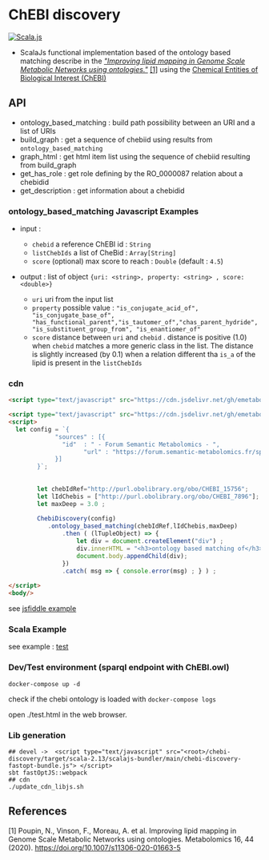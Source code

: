 # ChEBI discovery

[![Scala.js](https://www.scala-js.org/assets/badges/scalajs-1.5.0.svg)](https://www.scala-js.org)

- ScalaJs functional implementation based of the ontology based matching describe in the 
  [*"Improving lipid mapping in Genome Scale Metabolic Networks using ontologies."*](https://forgemia.inra.fr/metexplore/metabolomics2network) [[1]](#1) using the 
  [Chemical Entities of Biological Interest (ChEBI)](https://www.ebi.ac.uk/chebi/)

## API 
 
 - ontology_based_matching : build path possibility between an URI and a list of URIs 
 - build_graph             : get a sequence of chebiid using results from `ontology_based_matching`
 - graph_html              : get html item list using the sequence of chebiid resulting from build_graph
 - get_has_role            : get role defining by the RO_0000087 relation about a chebidid
 - get_description         : get information about a chebidid

### ontology_based_matching Javascript Examples 

- input : 
  - `chebid` a reference ChEBI id : `String`
  - `listChebIds` a list of CheBid : `Array[String]` 
  - `score` (optional) max score to reach : `Double` (default : `4.5`)

- output : list of object `{uri: <string>, property: <string> , score: <double>}` 
  - `uri` uri from the input list
  - `property` possible value : `"is_conjugate_acid_of", "is_conjugate_base_of",
    "has_functional_parent","is_tautomer_of","chas_parent_hydride","is_substituent_group_from",
    "is_enantiomer_of"` 
  - `score` distance between `uri` and `chebid` . distance is positive (1.0) when `chebid` matches a more generic class 
    in the list. The distance is slightly increased (by 0.1) when a relation different tha `is_a` of the lipid
    is present in the `listChebIds`

### cdn

```html
<script type="text/javascript" src="https://cdn.jsdelivr.net/gh/emetabohub/chebi-discovery@latest/dist/chebi-discovery-web.js">
```


```html
<script type="text/javascript" src="https://cdn.jsdelivr.net/gh/emetabohub/chebi-discovery@latest/dist/chebi-discovery-web.js"> </script>
<script>
  let config = `{
             "sources" : [{
               "id"  : " - Forum Semantic Metabolomics - ",
			         "url" : "https://forum.semantic-metabolomics.fr/sparql"
             }]
        }`;
        
        
        let chebIdRef="http://purl.obolibrary.org/obo/CHEBI_15756";
        let lIdChebis = ["http://purl.obolibrary.org/obo/CHEBI_7896"];
        let maxDeep = 3.0 ;
        
        ChebiDiscovery(config)
           .ontology_based_matching(chebIdRef,lIdChebis,maxDeep)
               .then ( (lTupleObject) => {
                   let div = document.createElement("div") ;
                   div.innerHTML = "<h3>ontology based matching of</h3> <pre>"+JSON.stringify(lTupleObject)+"</code>" ;
                   document.body.appendChild(div);
               })
               .catch( msg => { console.error(msg) ; } ) ;
                
</script>
<body/>
 ```

see [jsfiddle example](https://jsfiddle.net/ofilangi/6avgw0md/31/)

### Scala Example

see example : [test](./src/test/scala)

### Dev/Test environment (sparql endpoint with ChEBI.owl)

``` 
docker-compose up -d
```
check if the chebi ontology is loaded with `docker-compose logs`

open ./test.html in the web browser.


### Lib generation

```shell=
## devel ->  <script type="text/javascript" src="<root>/chebi-discovery/target/scala-2.13/scalajs-bundler/main/chebi-discovery-fastopt-bundle.js"> </script> 
sbt fastOptJS::webpack
## cdn
./update_cdn_libjs.sh
```

## References
<a id="1">[1]</a>
Poupin, N., Vinson, F., Moreau, A. et al. Improving lipid mapping in Genome Scale Metabolic Networks using ontologies. Metabolomics 16, 44 (2020). https://doi.org/10.1007/s11306-020-01663-5
